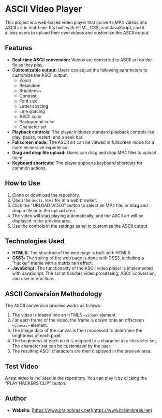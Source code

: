 # ASCII Video Player

This project is a web-based video player that converts MP4 videos into ASCII art in real-time. It's built with HTML, CSS, and JavaScript, and it allows users to upload their own videos and customize the ASCII output.

## Features

*   **Real-time ASCII conversion:** Videos are converted to ASCII art on the fly as they play.
*   **Customizable output:** Users can adjust the following parameters to customize the ASCII output:
    *   Zoom
    *   Resolution
    *   Brightness
    *   Contrast
    *   Font size
    *   Letter spacing
    *   Line spacing
    *   ASCII color
    *   Background color
    *   Character set
*   **Playback controls:** The player includes standard playback controls like play, pause, restart, and a seek bar.
*   **Fullscreen mode:** The ASCII art can be viewed in fullscreen mode for a more immersive experience.
*   **Drag and drop file upload:** Users can drag and drop MP4 files to upload them.
*   **Keyboard shortcuts:** The player supports keyboard shortcuts for common actions.

## How to Use

1.  Clone or download the repository.
2.  Open the `ascii.html` file in a web browser.
3.  Click the "UPLOAD VIDEO" button to select an MP4 file, or drag and drop a file onto the upload area.
4.  The video will start playing automatically, and the ASCII art will be displayed in the preview area.
5.  Use the controls in the settings panel to customize the ASCII output.

## Technologies Used

*   **HTML5:** The structure of the web page is built with HTML5.
*   **CSS3:** The styling of the web page is done with CSS3, including a "hacker" theme with a matrix rain effect.
*   **JavaScript:** The functionality of the ASCII video player is implemented with JavaScript. The script handles video processing, ASCII conversion, and user interactions.

## ASCII Conversion Methodology

The ASCII conversion process works as follows:

1.  The video is loaded into an HTML5 `<video>` element.
2.  For each frame of the video, the frame is drawn onto an offscreen `<canvas>` element.
3.  The image data of the canvas is then processed to determine the brightness of each pixel.
4.  The brightness of each pixel is mapped to a character in a character set. The character set can be customized by the user.
5.  The resulting ASCII characters are then displayed in the preview area.

## Test Video

A test video is included in the repository. You can play it by clicking the "PLAY HACKERS CLIP" button.

## Author

*   **Website:** [https://www.brainphreak.net](https://www.brainphreak.net)
